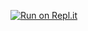 [![Run on Repl.it](https://repl.it/badge/github/Singhzing-kid1/Chatbot_GUI2)](https://repl.it/github/Singhzing-kid1/Chatbot_GUI2)
